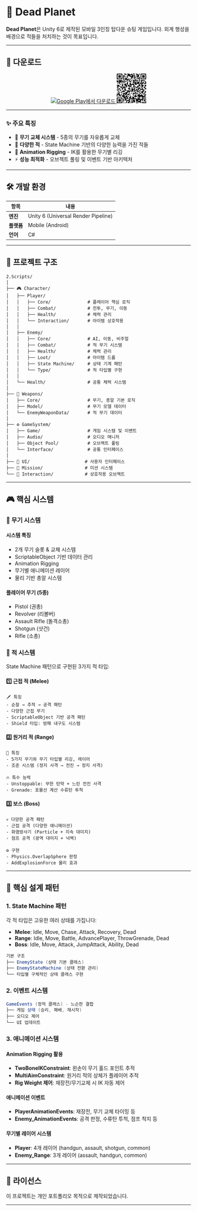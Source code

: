 # 🌌 Dead Planet

**Dead Planet**은 Unity 6로 제작된 모바일 3인칭 탑다운 슈팅 게임입니다. 외계 행성을 배경으로 적들을 처치하는 것이 목표입니다.

---

## 📱 다운로드
<div align="center">
  <a href="[YOUR_GOOGLE_PLAY_LINK](https://play.google.com/store/apps/details?id=com.in.deadplanet)">
    <img src="https://play.google.com/intl/en_us/badges/static/images/badges/ko_badge_web_generic.png" alt="Google Play에서 다운로드" height="80"/>
  </a>
  <a href="[YOUR_GOOGLE_PLAY_LINK](https://play.google.com/store/apps/details?id=com.in.deadplanet)">
    <img src="./images/qr-code.png" alt="QR Code" height="80"/>
  </a>
</div>

---

### ✨ 주요 특징

- 🎯 **무기 교체 시스템** - 5종의 무기를 자유롭게 교체
- 🤖 **다양한 적** - State Machine 기반의 다양한 능력을 가진 적들
- 🎨 **Animation Rigging** - IK를 활용한 무기별 리깅
- ⚡ **성능 최적화** - 오브젝트 풀링 및 이벤트 기반 아키텍처

---

## 🛠️ 개발 환경

| 항목      | 내용                                  |
| ------- | ----------------------------------- |
| **엔진**  | Unity 6 (Universal Render Pipeline) |
| **플랫폼** | Mobile (Android)                    |
| **언어**  | C#                                  |


---

## 📁 프로젝트 구조

```
2.Scripts/
│
├── 🎮 Character/
│   ├── Player/
│   │   ├── Core/              # 플레이어 핵심 로직
│   │   ├── Combat/            # 전투, 무기, 이동
│   │   ├── Health/            # 체력 관리
│   │   └── Interaction/       # 아이템 상호작용
│   │
│   ├── Enemy/
│   │   ├── Core/              # AI, 이동, 비주얼
│   │   ├── Combat/            # 적 무기 시스템
│   │   ├── Health/            # 체력 관리
│   │   ├── Loot/              # 아이템 드롭
│   │   ├── State Machine/     # 상태 기계 패턴
│   │   └── Type/              # 적 타입별 구현
│   │
│   └── Health/                # 공통 체력 시스템
│
├── 🔫 Weapons/
│   ├── Core/                  # 무기, 총알 기본 로직
│   ├── Model/                 # 무기 모델 데이터
│   └── EnemyWeaponData/       # 적 무기 데이터
│
├── ⚙️ GameSystem/
│   ├── Game/                  # 게임 시스템 및 이벤트
│   ├── Audio/                 # 오디오 매니저
│   ├── Object Pool/           # 오브젝트 풀링
│   └── Interface/             # 공통 인터페이스
│
├── 🎨 UI/                     # 사용자 인터페이스
├── 🎯 Mission/                # 미션 시스템
└── 🔗 Interaction/            # 상호작용 오브젝트
```

---

## 🎮 핵심 시스템

### 🔫 무기 시스템


#### 시스템 특징

- 2개 무기 슬롯 & 교체 시스템
- ScriptableObject 기반 데이터 관리
- Animation Rigging
- 무기별 애니메이션 레이어
- 물리 기반 총알 시스템
  
#### 플레이어 무기 (5종)

- Pistol (권총)
- Revolver (리볼버)
- Assault Rifle (돌격소총)
- Shotgun (샷건)
- Rifle (소총)

### 🤖 적 시스템

State Machine 패턴으로 구현된 3가지 적 타입:

#### 1️⃣ 근접 적 (Melee)

```
🗡️ 특징
- 순찰 → 추적 → 공격 패턴
- 다양한 근접 무기
- ScriptableObject 기반 공격 패턴
- Shield 타입: 방패 내구도 시스템
```

#### 2️⃣ 원거리 적 (Range)

```
🎯 특징
- 5가지 무기와 무기 타입별 리깅, 레이어
- 조준 시스템 (정지 사격 → 전진 → 정지 사격)

🔥 특수 능력
- Unstoppable: 무한 탄약 + 느린 전진 사격
- Grenade: 포물선 계산 수류탄 투척
```

#### 3️⃣ 보스 (Boss)

```
💀 다양한 공격 패턴
- 근접 공격 (다양한 애니메이션)
- 화염방사기 (Particle + 지속 대미지)
- 점프 공격 (광역 대미지 + 넉백)

⚙️ 구현
- Physics.OverlapSphere 판정
- AddExplosionForce 물리 효과
```

---

## 🔧 핵심 설계 패턴

### 1. State Machine 패턴

각 적 타입은 고유한 여러 상태를 가집니다:

- **Melee**: Idle, Move, Chase, Attack, Recovery, Dead
- **Range**: Idle, Move, Battle, AdvancePlayer, ThrowGrenade, Dead  
- **Boss**: Idle, Move, Attack, JumpAttack, Ability, Dead

```csharp
기본 구조
├── EnemyState (상태 기본 클래스)
├── EnemyStateMachine (상태 전환 관리)
└── 타입별 구체적인 상태 클래스 구현
```

### 2. 이벤트 시스템

```csharp
GameEvents (정적 클래스) - 느슨한 결합
├── 게임 상태 (승리, 패배, 재시작)
├── 오디오 제어
└── UI 업데이트
```

### 3. 애니메이션 시스템

#### Animation Rigging 활용

- **TwoBoneIKConstraint**: 왼손이 무기 홀드 포인트 추적
- **MultiAimConstraint**: 원거리 적의 상체가 플레이어 추적
- **Rig Weight 제어**: 재장전/무기교체 시 IK 자동 제어

#### 애니메이션 이벤트

- **PlayerAnimationEvents**: 재장전, 무기 교체 타이밍 등
- **Enemy_AnimationEvents**: 공격 판정, 수류탄 투척, 점프 착지 등

#### 무기별 레이어 시스템

- **Player**: 4개 레이어 (handgun, assault, shotgun, common)
- **Enemy_Range**: 3개 레이어 (assault, handgun, common)

---

## 📝 라이선스

이 프로젝트는 개인 포트폴리오 목적으로 제작되었습니다.

---
